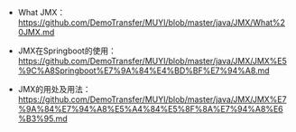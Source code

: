 * What JMX：https://github.com/DemoTransfer/MUYI/blob/master/java/JMX/What%20JMX.md

* JMX在Springboot的使用：https://github.com/DemoTransfer/MUYI/blob/master/java/JMX/JMX%E5%9C%A8Springboot%E7%9A%84%E4%BD%BF%E7%94%A8.md

* JMX的用处及用法：https://github.com/DemoTransfer/MUYI/blob/master/java/JMX/JMX%E7%9A%84%E7%94%A8%E5%A4%84%E5%8F%8A%E7%94%A8%E6%B3%95.md
